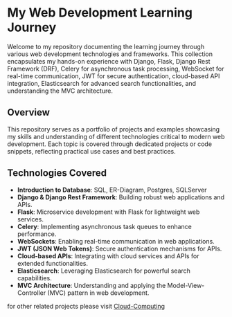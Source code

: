 # My Web Development Learning Journey

Welcome to my repository documenting the learning journey through various web development technologies and frameworks. This collection encapsulates my hands-on experience with Django, Flask, Django Rest Framework (DRF), Celery for asynchronous task processing, WebSocket for real-time communication, JWT for secure authentication, cloud-based API integration, Elasticsearch for advanced search functionalities, and understanding the MVC architecture.

## Overview

This repository serves as a portfolio of projects and examples showcasing my skills and understanding of different technologies critical to modern web development. Each topic is covered through dedicated projects or code snippets, reflecting practical use cases and best practices.

## Technologies Covered
- **Introduction to Database**: SQL, ER-Diagram, Postgres, SQLServer
- **Django & Django Rest Framework**: Building robust web applications and APIs.
- **Flask**: Microservice development with Flask for lightweight web services.
- **Celery**: Implementing asynchronous task queues to enhance performance.
- **WebSockets**: Enabling real-time communication in web applications.
- **JWT (JSON Web Tokens)**: Secure authentication mechanisms for APIs.
- **Cloud-based APIs**: Integrating with cloud services and APIs for extended functionalities.
- **Elasticsearch**: Leveraging Elasticsearch for powerful search capabilities.
- **MVC Architecture**: Understanding and applying the Model-View-Controller (MVC) pattern in web development.

for other related projects please visit [Cloud-Computing](https://github.com/Abtinz/Cloud-Computing)

